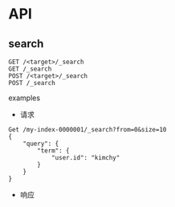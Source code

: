 # API

## search

```
GET /<target>/_search
GET /_search
POST /<target>/_search
POST /_search
```

examples

- 请求

```
Get /my-index-0000001/_search?from=0&size=10
{
    "query": {
        "term": {
            "user.id": "kimchy"
        }
    }
}
```

- 响应


